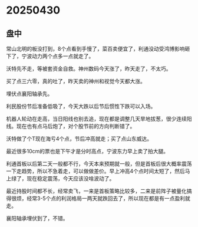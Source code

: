 # 20250430

## 盘中

常山北明的板没打到，8个点看到手慢了，菜百卖便宜了，利通没动受鸿博影响砸下了，宁波动力两个点多一点就走了。

沃特先不走，等被套资金自救。神州数码今天涨了，昨天走了，不太巧。

买了点三六零，真的吐了，昨天卖的神州和视觉今天都大涨。

埋伏点襄阳轴承先。

利民股份节后准备低吸了，今天大跌以后节后惯性下跌可以入场。

机器人轮动在走高，当日阳线也别去追，现在都是调整几天旱地拔葱，很少连续阳线。现在也有点马后炮了，对个股节前的方向判断错了。

沃特做了个T现在海亏4个点，节后冲高就走；买了点山东威达。

最近很多10cm的票也是下午才是分时高点，宁波东力早上卖了拍大腿。

利通首板以后第二天一般都不行，今天本来预期就一般，但是首板后很大概率震荡一下走趋势，所以不急着走，可以做做差价。早上冲高4个点时间太短了，然后马上绿了，现在稳定震荡，今天应该没啥波动了。

最近持股时间都不长，经常卖飞，一来是首板策略比较多，二来是前阵子被量化搞得很烦，经常3-5个点的利润格局一两天就跌回去了，所以现在都是有一点盈利就走。

襄阳轴承埋伏到了，不错。
